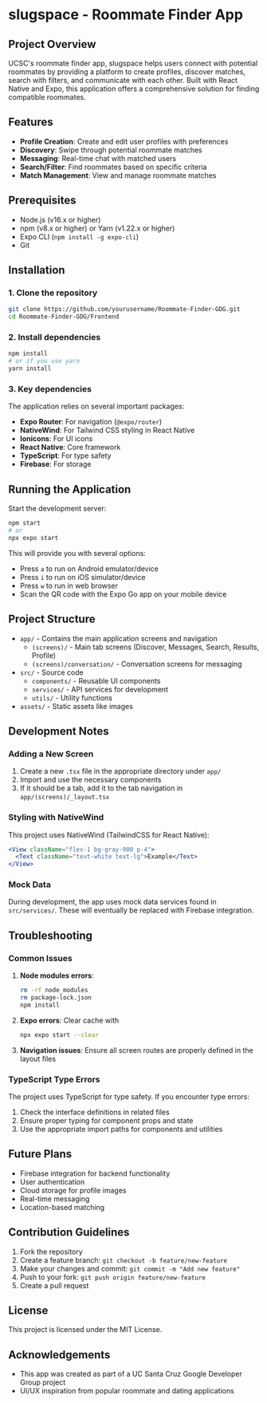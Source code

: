 # slugspace - Roommate Finder App

## Project Overview
UCSC's roommate finder app, slugspace helps users connect with potential roommates by providing a platform to create profiles, discover matches, search with filters, and communicate with each other. Built with React Native and Expo, this application offers a comprehensive solution for finding compatible roommates.

## Features
- **Profile Creation**: Create and edit user profiles with preferences
- **Discovery**: Swipe through potential roommate matches
- **Messaging**: Real-time chat with matched users
- **Search/Filter**: Find roommates based on specific criteria
- **Match Management**: View and manage roommate matches

## Prerequisites
- Node.js (v16.x or higher)
- npm (v8.x or higher) or Yarn (v1.22.x or higher)
- Expo CLI (`npm install -g expo-cli`)
- Git

## Installation

### 1. Clone the repository
```bash
git clone https://github.com/yourusername/Roommate-Finder-GDG.git
cd Roommate-Finder-GDG/Frontend
```

### 2. Install dependencies
```bash
npm install
# or if you use yarn
yarn install
```

### 3. Key dependencies
The application relies on several important packages:
- **Expo Router**: For navigation (`@expo/router`)
- **NativeWind**: For Tailwind CSS styling in React Native
- **Ionicons**: For UI icons
- **React Native**: Core framework
- **TypeScript**: For type safety
- **Firebase**: For storage

## Running the Application

Start the development server:
```bash
npm start
# or
npx expo start
```

This will provide you with several options:
- Press `a` to run on Android emulator/device
- Press `i` to run on iOS simulator/device
- Press `w` to run in web browser
- Scan the QR code with the Expo Go app on your mobile device

## Project Structure

- `app/` - Contains the main application screens and navigation
  - `(screens)/` - Main tab screens (Discover, Messages, Search, Results, Profile)
  - `(screens)/conversation/` - Conversation screens for messaging
- `src/` - Source code
  - `components/` - Reusable UI components
  - `services/` - API services for development
  - `utils/` - Utility functions
- `assets/` - Static assets like images

## Development Notes

### Adding a New Screen
1. Create a new `.tsx` file in the appropriate directory under `app/`
2. Import and use the necessary components
3. If it should be a tab, add it to the tab navigation in `app/(screens)/_layout.tsx`

### Styling with NativeWind
This project uses NativeWind (TailwindCSS for React Native):
```jsx
<View className="flex-1 bg-gray-900 p-4">
  <Text className="text-white text-lg">Example</Text>
</View>
```

### Mock Data
During development, the app uses mock data services found in `src/services/`. These will eventually be replaced with Firebase integration.

## Troubleshooting

### Common Issues
1. **Node modules errors**: 
   ```bash
   rm -rf node_modules
   rm package-lock.json
   npm install
   ```

2. **Expo errors**: Clear cache with 
   ```bash
   npx expo start --clear
   ```

3. **Navigation issues**: Ensure all screen routes are properly defined in the layout files

### TypeScript Type Errors
The project uses TypeScript for type safety. If you encounter type errors:
1. Check the interface definitions in related files
2. Ensure proper typing for component props and state
3. Use the appropriate import paths for components and utilities

## Future Plans
- Firebase integration for backend functionality
- User authentication
- Cloud storage for profile images
- Real-time messaging
- Location-based matching

## Contribution Guidelines
1. Fork the repository
2. Create a feature branch: `git checkout -b feature/new-feature`
3. Make your changes and commit: `git commit -m "Add new feature"`
4. Push to your fork: `git push origin feature/new-feature`
5. Create a pull request

## License
This project is licensed under the MIT License.

## Acknowledgements
- This app was created as part of a UC Santa Cruz Google Developer Group project
- UI/UX inspiration from popular roommate and dating applications
